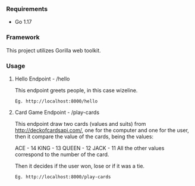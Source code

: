 ### Requirements

* Go 1.17

### Framework

This project utilizes Gorilla web toolkit.

### Usage

1. Hello Endpoint - /hello

   This endpoint greets people, in this case wizeline.
   ```
   Eg. http://localhost:8000/hello
   ```

2. Card Game Endpoint - /play-cards

   This endpoint draw two cards (values and suits) from http://deckofcardsapi.com/, one for the computer and one for the user, then it compare the value of the cards, being the values:

   ACE - 14
   KING - 13
   QUEEN - 12
   JACK - 11
   All the other values correspond to the number of the card.

   Then it decides if the user won, lose or if it was a tie.

   ```
   Eg. http://localhost:8000/play-cards
   ```